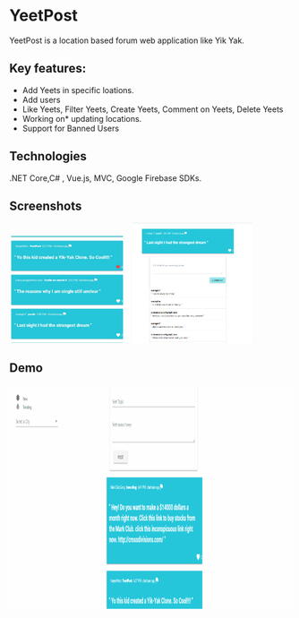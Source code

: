 # YeetPost

YeetPost is a location based forum web application like Yik Yak. 

<h2>Key features:</h2>
<ul>
    <li>Add Yeets in specific loations.</li>
    <li>Add users</li>
    <li>Like Yeets, Filter Yeets, Create Yeets, Comment on Yeets, Delete Yeets</li>
    <li>Working on* updating locations.</li>
    <li>Support for Banned Users</li>
</ul>

<h2>Technologies</h2>
<p>.NET Core,C# , Vue.js, MVC, Google Firebase SDKs.</p>


<h2>Screenshots</h2>

<p float="left">
  <img src="screenshots/Yeets.png" width="215" />
  <img src="screenshots/thread.png" width="215" />

</p>

<h2>Demo</h2>
  <img src="screenshots/test.gif" width="1000" height="400" />